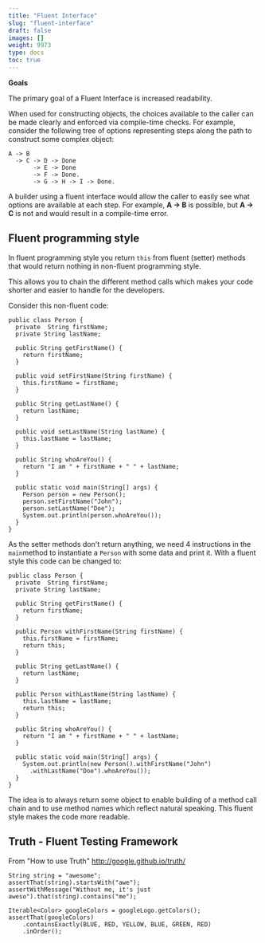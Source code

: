 ```yaml
---
title: "Fluent Interface"
slug: "fluent-interface"
draft: false
images: []
weight: 9973
type: docs
toc: true
---
```


**Goals**

The primary goal of a Fluent Interface is increased readability.

When used for constructing objects, the choices available to the caller can be made clearly and enforced via compile-time checks. For example, consider the following tree of options representing steps along the path to construct some complex object:

```
A -> B 
  -> C -> D -> Done
       -> E -> Done
       -> F -> Done.
       -> G -> H -> I -> Done.
```

A builder using a fluent interface would allow the caller to easily see what options are available at each step.  For example, **A -> B** is possible, but **A -> C** is not and would result in a compile-time error.



## Fluent programming style
In fluent programming style you return `this` from fluent (setter) methods that would return nothing in non-fluent programming style.

This allows you to chain the different method calls which makes your code shorter and easier to handle for the developers.

Consider this non-fluent code:

    public class Person {
      private  String firstName;
      private String lastName;

      public String getFirstName() {
        return firstName;
      }

      public void setFirstName(String firstName) {
        this.firstName = firstName;
      }

      public String getLastName() {
        return lastName;
      }

      public void setLastName(String lastName) {
        this.lastName = lastName;
      }

      public String whoAreYou() {
        return "I am " + firstName + " " + lastName;
      }

      public static void main(String[] args) {
        Person person = new Person();
        person.setFirstName("John");
        person.setLastName("Doe");
        System.out.println(person.whoAreYou());
      }
    }

As the setter methods don't return anything, we need 4 instructions in the `main`method to instantiate a `Person` with some data and print it. With a fluent style this code can be changed to:

    public class Person {
      private  String firstName;
      private String lastName;

      public String getFirstName() {
        return firstName;
      }

      public Person withFirstName(String firstName) {
        this.firstName = firstName;
        return this;
      }

      public String getLastName() {
        return lastName;
      }

      public Person withLastName(String lastName) {
        this.lastName = lastName;
        return this;
      }

      public String whoAreYou() {
        return "I am " + firstName + " " + lastName;
      }

      public static void main(String[] args) {
        System.out.println(new Person().withFirstName("John")
          .withLastName("Doe").whoAreYou());
      }
    }
 
The idea is to always return some object to enable building of a method call chain and to use method names which reflect natural speaking.
This fluent style makes the code more readable. 

## Truth - Fluent Testing Framework

From "How to use Truth" http://google.github.io/truth/

```
String string = "awesome";
assertThat(string).startsWith("awe");
assertWithMessage("Without me, it's just aweso").that(string).contains("me");

Iterable<Color> googleColors = googleLogo.getColors();
assertThat(googleColors)
    .containsExactly(BLUE, RED, YELLOW, BLUE, GREEN, RED)
    .inOrder();
```

